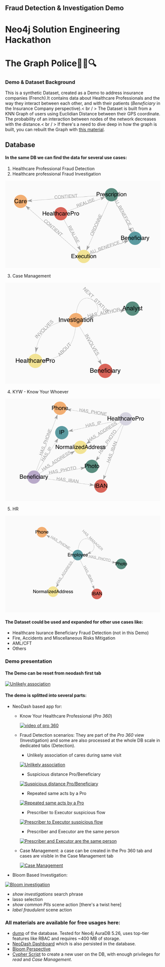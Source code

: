 ## Fraud Detection & Investigation Demo

# Neo4j Solution Engineering Hackathon
# The Graph Police🕵️‍♂️🔍


### Demo & Dataset Background

This is a synthetic Dataset, created as a Demo to address insurance companies (French).It contains data about Healthcare Professionals and the way they interact between each other, and with their patients (_Beneficiary_ in the Insurance Company perspective).< br / >
The Dataset is built from a KNN Graph of users using Euclidian Distance between their GPS coordinate.<br/>
The probability of an interaction between nodes of the network decreases with the distance.< br / >
If there's a need to dive deep in how the graph is built, you can rebuilt the Graph with [this material](./ingestion/). 

## Database

#### In the same DB we can find the data for several use cases:

1. Healthcare Professional Fraud Detection
2. Healthcare professional Fraud Investigation

![healthcare_model](https://github.com/halftermeyer/neo4j-7g-healthcare-pro-fraud-detection/blob/main/media/healthcare_model.png?raw=true)

3. Case Management

![case_mngt_model](https://github.com/halftermeyer/neo4j-7g-healthcare-pro-fraud-detection/blob/main/media/case_mngt_model.png?raw=true)


4. KYW - Know Your Whoever

![kyw_model](https://github.com/halftermeyer/neo4j-7g-healthcare-pro-fraud-detection/blob/main/media/kyw_model.png?raw=true)

5. HR


![hr_model](https://github.com/halftermeyer/neo4j-7g-healthcare-pro-fraud-detection/blob/main/media/hr_model.png?raw=true)

#### The Dataset could be used and expanded for other use cases like:

- Healthcare Isurance Beneficiary Fraud Detection (not in this Demo)
- Fire, Accidents and Miscellaneous Risks Mitigation
- AML/CFT
- Others


### Demo presentation
#### The Demo can be reset from neodash first tab

[![Unlikely association](https://img.youtube.com/vi/ifqc-LkD4-4/0.jpg)](https://www.youtube.com/watch?v=ifqc-LkD4-4)


#### The demo is splitted into several parts:
- NeoDash based app for:
  - Know Your Healthcare Professional (_Pro 360_)

    [![video of pro 360](https://img.youtube.com/vi/dMyeZlyMNMo/0.jpg)](https://www.youtube.com/watch?v=dMyeZlyMNMo)

  - Fraud Detection scenarios: They are part of the _Pro 360_ view (Investigation) and some are also processed at the whole DB scale in dedicated tabs (Detection).
    - Unlikely association of cares during same visit

    [![Unlikely association](https://img.youtube.com/vi/uub31K26SSU/0.jpg)](https://www.youtube.com/watch?v=uub31K26SSU)
    - Suspicious distance Pro/Beneficiary


    [![Suspicious distance Pro/Beneficiary](https://img.youtube.com/vi/yHFxZcJOyNQ/0.jpg)](https://www.youtube.com/watch?v=yHFxZcJOyNQ)

    - Repeated same acts by a Pro

    [![Repeated same acts by a Pro](https://img.youtube.com/vi/QhO74O4Cf8s/0.jpg)](https://www.youtube.com/watch?v=QhO74O4Cf8s)

    - Prescriber to Executor suspicious flow

    [![Prescriber to Executor suspicious flow](https://img.youtube.com/vi/_F0jSwURNgU/0.jpg)](https://www.youtube.com/watch?v=_F0jSwURNgU)

    - Prescriber and Executor are the same person

    [![Prescriber and Executor are the same person](https://img.youtube.com/vi/dc2a4a0WPh8/0.jpg)](https://www.youtube.com/watch?v=dc2a4a0WPh8)

  - Case Management: a case can be created in the Pro 360 tab and cases are visible in the Case Management tab

    [![Case Management](https://img.youtube.com/vi/w0mxS5Laf1g/0.jpg)](https://www.youtube.com/watch?v=w0mxS5Laf1g)
    
- Bloom Based Investigation:

[![Bloom investigation](https://img.youtube.com/vi/dhg7m-rmy60/0.jpg)](https://www.youtube.com/watch?v=dhg7m-rmy60)

  - *show investigations* search phrase
  - lasso selection
  - *show common PIIs* scene action [there's a twist here]
  - *label fraudulent* scene action

### All materials are available for free usages here:
- [dump](./TheGraphPolice_dump_auradb_5.6.tar) of the database. Tested for Neo4j AuraDB 5.26, uses top-tier features like RBAC and requires ~400 MB of storage.
- [NeoDash Dashboard](./TheGraphPolice_dashboard_fraud_detection.json) which is also persisted in the database.
- [Bloom Perspective](./TheGraphPolice_bloom_perspective_fraud_investigation.json)
- [Cypher Script](./example_create_user_rbac.cypher) to create a new user on the DB, with enough privileges for *read* and *Case Management*.

